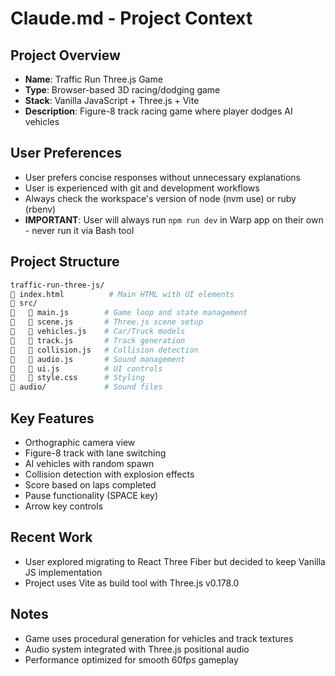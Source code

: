 # Claude.md - Project Context

## Project Overview

- **Name**: Traffic Run Three.js Game
- **Type**: Browser-based 3D racing/dodging game
- **Stack**: Vanilla JavaScript + Three.js + Vite
- **Description**: Figure-8 track racing game where player dodges AI vehicles

## User Preferences

- User prefers concise responses without unnecessary explanations
- User is experienced with git and development workflows
- Always check the workspace's version of node (nvm use) or ruby (rbenv)
- **IMPORTANT**: User will always run `npm run dev` in Warp app on their own - never run it via Bash tool

## Project Structure

```bash
traffic-run-three-js/
   index.html          # Main HTML with UI elements
   src/
      main.js        # Game loop and state management
      scene.js       # Three.js scene setup
      vehicles.js    # Car/Truck models
      track.js       # Track generation
      collision.js   # Collision detection
      audio.js       # Sound management
      ui.js          # UI controls
      style.css      # Styling
   audio/             # Sound files
```

## Key Features

- Orthographic camera view
- Figure-8 track with lane switching
- AI vehicles with random spawn
- Collision detection with explosion effects
- Score based on laps completed
- Pause functionality (SPACE key)
- Arrow key controls

## Recent Work

- User explored migrating to React Three Fiber but decided to keep Vanilla JS implementation
- Project uses Vite as build tool with Three.js v0.178.0

## Notes

- Game uses procedural generation for vehicles and track textures
- Audio system integrated with Three.js positional audio
- Performance optimized for smooth 60fps gameplay

